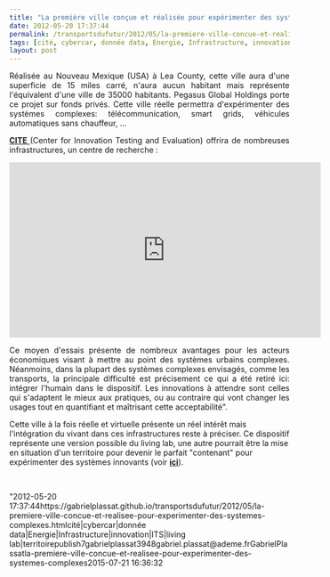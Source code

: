 ```yaml
---
title: "La première ville conçue et réalisée pour expérimenter des systèmes complexes"
date: 2012-05-20 17:37:44
permalink: /transportsdufutur/2012/05/la-premiere-ville-concue-et-realisee-pour-experimenter-des-systemes-complexes.html
tags: [cité, cybercar, donnée data, Energie, Infrastructure, innovation, ITS, living lab, territoire]
layout: post
---
```


<p style="text-align: justify;">Réalisée au Nouveau Mexique (USA) à Lea County, cette ville aura d'une superficie de 15 miles carré, n'aura aucun habitant mais représente l'équivalent d'une ville de 35000 habitants. Pegasus Global Holdings porte ce projet sur fonds privés. Cette ville réelle permettra d'expérimenter des systèmes complexes: télécommunication, smart grids, véhicules automatiques sans chauffeur, ... </p>  <!--more-->   <p style="text-align: justify;"><a href="http://www.cite-city.com/About_CITE_City/Main/Overview.html" target="_blank"><strong>CITE </strong></a>(Center for Innovation Testing and Evaluation) offrira de nombreuses infrastructures, un centre de recherche :</p> <p><iframe frameborder="0" height="315" src="http://www.youtube.com/embed/OLfSg31bVKY" width="560"></iframe></p> <p style="text-align: justify;">Ce moyen d'essais présente de nombreux avantages pour les acteurs économiques visant à mettre au point des systèmes urbains complexes. Néanmoins, dans la plupart des systèmes complexes envisagés, comme les transports, la principale difficulté est précisement ce qui a été retiré ici: intégrer l'humain dans le dispositif. Les innovations à attendre sont celles qui s'adaptent le mieux aux pratiques, ou au contraire qui vont changer les usages tout en quantifiant et maîtrisant cette acceptabilité".</p> <p style=""text-align: justify>Cette ville à la fois réelle et virtuelle présente un réel intérêt mais l'intégration du vivant dans ces infrastructures reste à préciser. Ce dispositif représente une version possible du living lab, une autre pourrait être la mise en situation d'un territoire pour devenir le parfait "contenant" pour expérimenter des systèmes innovants (voir <a href="https://gabrielplassat.github.io/transportsdufutur/2011/03/et-si-certains-territoires-reussissaient-a-attirer-linnovation-a-devenir-le-parfait-laboratoire-viva.html"" target=""_blank""><strong>ici</strong></a>).</p> <p> </p>"2012-05-20 17:37:44https://gabrielplassat.github.io/transportsdufutur/2012/05/la-premiere-ville-concue-et-realisee-pour-experimenter-des-systemes-complexes.htmlcité|cybercar|donnée data|Energie|Infrastructure|innovation|ITS|living lab|territoirepublish7gabrielplassat3948gabriel.plassat@ademe.frGabrielPlassatla-premiere-ville-concue-et-realisee-pour-experimenter-des-systemes-complexes2015-07-21 16:36:32
